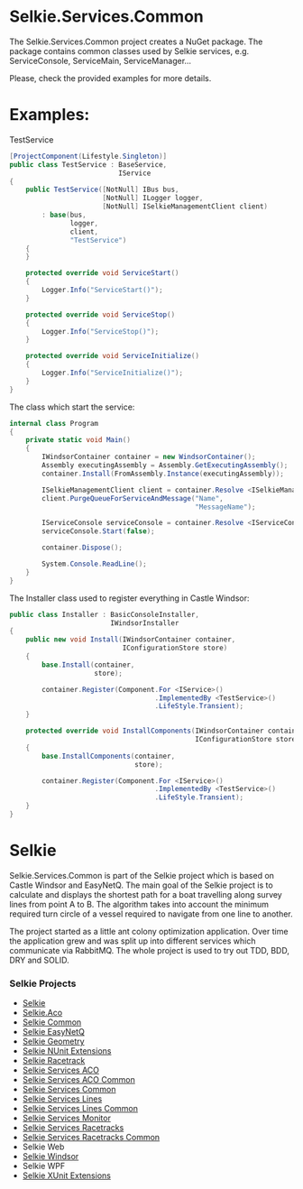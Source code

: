 # Selkie.Services.Common

The Selkie.Services.Common project creates a NuGet package. The package contains common classes used by Selkie services, e.g. ServiceConsole, ServiceMain, ServiceManager... 

Please, check the provided examples for more details.

# Examples:

TestService
```CS
[ProjectComponent(Lifestyle.Singleton)]
public class TestService : BaseService,
						   IService
{
	public TestService([NotNull] IBus bus,
					   [NotNull] ILogger logger,
					   [NotNull] ISelkieManagementClient client)
		: base(bus,
			   logger,
			   client,
			   "TestService")
	{
	}

	protected override void ServiceStart()
	{
		Logger.Info("ServiceStart()");
	}

	protected override void ServiceStop()
	{
		Logger.Info("ServiceStop()");
	}

	protected override void ServiceInitialize()
	{
		Logger.Info("ServiceInitialize()");
	}
}
```

The class which start the service: 
```CS
internal class Program
{
	private static void Main()
	{
		IWindsorContainer container = new WindsorContainer();
		Assembly executingAssembly = Assembly.GetExecutingAssembly();
		container.Install(FromAssembly.Instance(executingAssembly));

		ISelkieManagementClient client = container.Resolve <ISelkieManagementClient>();
		client.PurgeQueueForServiceAndMessage("Name",
											  "MessageName");

		IServiceConsole serviceConsole = container.Resolve <IServiceConsole>();
		serviceConsole.Start(false);

		container.Dispose();

		System.Console.ReadLine();
	}
}
```

The Installer class used to register everything in Castle Windsor:
```CS
public class Installer : BasicConsoleInstaller,
						 IWindsorInstaller
{
	public new void Install(IWindsorContainer container,
							IConfigurationStore store)
	{
		base.Install(container,
					 store);

		container.Register(Component.For <IService>()
									.ImplementedBy <TestService>()
									.LifeStyle.Transient);
	}

	protected override void InstallComponents(IWindsorContainer container,
											  IConfigurationStore store)
	{
		base.InstallComponents(container,
							   store);

		container.Register(Component.For <IService>()
									.ImplementedBy <TestService>()
									.LifeStyle.Transient);
	}
}
```

# Selkie
Selkie.Services.Common is part of the Selkie project which is based on Castle Windsor and EasyNetQ. The main goal of the Selkie project is to calculate and displays the shortest path for a boat travelling along survey lines from point A to B. The algorithm takes into account the minimum required turn circle of a vessel required to navigate from one line to another.

The project started as a little ant colony optimization application. Over time the application grew and was split up into different services which communicate via RabbitMQ. The whole project is used to try out TDD, BDD, DRY and SOLID.

### Selkie Projects

* [Selkie](https://github.com/tschroedter/Selkie)
* [Selkie.Aco](https://github.com/tschroedter/Selkie.Aco)
* [Selkie Common](https://github.com/tschroedter/Selkie.Common)
* [Selkie EasyNetQ](https://github.com/tschroedter/Selkie.EasyNetQ)
* [Selkie Geometry](https://github.com/tschroedter/Selkie.Geometry)
* [Selkie NUnit Extensions](https://github.com/tschroedter/Selkie.NUnit.Extensions)
* [Selkie Racetrack](https://github.com/tschroedter/Selkie.Racetrack)
* [Selkie Services ACO](https://github.com/tschroedter/Selkie.Services.Aco)
* [Selkie Services ACO Common](https://github.com/tschroedter/Selkie.Services.Aco.Common)
* [Selkie Services Common](https://github.com/tschroedter/Selkie.Services.Common)
* [Selkie Services Lines](https://github.com/tschroedter/Selkie.Services.Lines)
* [Selkie Services Lines Common](https://github.com/tschroedter/Selkie.Services.Lines.Common)
* [Selkie Services Monitor](https://github.com/tschroedter/Selkie.Services.Monitor)
* [Selkie Services Racetracks](https://github.com/tschroedter/Selkie.Services.Racetracks)
* [Selkie Services Racetracks Common](https://github.com/tschroedter/Selkie.Services.Racetracks.Common)
* Selkie Web
* [Selkie Windsor](https://github.com/tschroedter/Selkie.Windsor)
* Selkie WPF
* [Selkie XUnit Extensions](https://github.com/tschroedter/Selkie.XUnit.Extensions)
